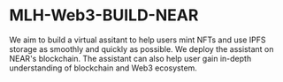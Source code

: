 # MLH-Web3-BUILD-NEAR
We aim to build a virtual assitant to help users mint NFTs and use IPFS storage as smoothly and quickly as possible. We deploy the assistant on NEAR's blockchain. The assistant can also help user gain in-depth understanding of blockchain and Web3 ecosystem.
